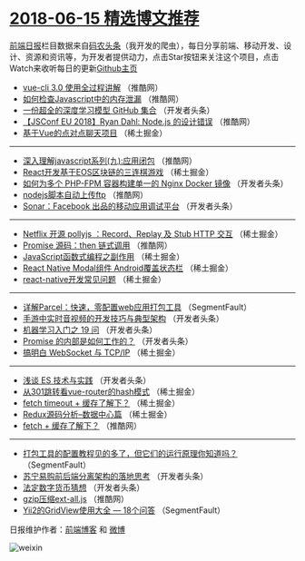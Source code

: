 # [2018-06-15 精选博文推荐](http://hao.caibaojian.com/date/2018/06/15)

[前端日报](http://caibaojian.com/c/news)栏目数据来自[码农头条](http://hao.caibaojian.com/)（我开发的爬虫），每日分享前端、移动开发、设计、资源和资讯等，为开发者提供动力，点击Star按钮来关注这个项目，点击Watch来收听每日的更新[Github主页](https://github.com/kujian/frontendDaily)
* [vue-cli 3.0 使用全过程讲解](http://hao.caibaojian.com/77647.html) （推酷网）
* [如何检查Javascript中的内存泄漏](http://hao.caibaojian.com/77646.html) （推酷网）
* [一份超全的深度学习模型 GitHub 集合](http://hao.caibaojian.com/77605.html) （开发者头条）
* [【JSConf EU 2018】Ryan Dahl: Node.js 的设计错误](http://hao.caibaojian.com/77650.html) （推酷网）
* [基于Vue的点对点聊天项目](http://hao.caibaojian.com/77581.html) （稀土掘金）

***
* [深入理解javascript系列(九):应用闭包](http://hao.caibaojian.com/77643.html) （推酷网）
* [React开发基于EOS区块链的三连棋游戏](http://hao.caibaojian.com/77586.html) （稀土掘金）
* [如何为多个 PHP-FPM 容器构建单一的 Nginx Docker 镜像](http://hao.caibaojian.com/77617.html) （开发者头条）
* [nodejs脚本自动上传ftp](http://hao.caibaojian.com/77651.html) （推酷网）
* [Sonar：Facebook 出品的移动应用调试平台](http://hao.caibaojian.com/77619.html) （开发者头条）

***
* [Netflix 开源 pollyjs ：Record、Replay 及 Stub HTTP 交互](http://hao.caibaojian.com/77579.html) （稀土掘金）
* [Promise 源码：then 链式调用](http://hao.caibaojian.com/77644.html) （推酷网）
* [JavaScript函数式编程之副作用](http://hao.caibaojian.com/77576.html) （稀土掘金）
* [React Native Modal组件 Android覆盖状态栏](http://hao.caibaojian.com/77582.html) （稀土掘金）
* [react-native开发常见问题](http://hao.caibaojian.com/77583.html) （稀土掘金）

***
* [详解Parcel：快速，零配置web应用打包工具](http://hao.caibaojian.com/77572.html) （SegmentFault）
* [手游中实时音视频的开发技巧与典型架构](http://hao.caibaojian.com/77614.html) （开发者头条）
* [机器学习入门之 19 问](http://hao.caibaojian.com/77604.html) （开发者头条）
* [Promise 的内部是如何工作的？](http://hao.caibaojian.com/77615.html) （开发者头条）
* [搞明白 WebSocket 与 TCP/IP](http://hao.caibaojian.com/77577.html) （稀土掘金）

***
* [浅谈 ES 技术与实践](http://hao.caibaojian.com/77606.html) （开发者头条）
* [从301跳转看vue-router的hash模式](http://hao.caibaojian.com/77575.html) （稀土掘金）
* [fetch timeout + 缓存了解下？](http://hao.caibaojian.com/77589.html) （稀土掘金）
* [Redux源码分析&#8211;数据中心篇](http://hao.caibaojian.com/77580.html) （稀土掘金）
* [fetch + 缓存了解下？](http://hao.caibaojian.com/77642.html) （推酷网）

***
* [打包工具的配置教程见的多了，但它们的运行原理你知道吗？](http://hao.caibaojian.com/77569.html) （SegmentFault）
* [苏宁易购前后端分离架构的落地思考](http://hao.caibaojian.com/77601.html) （开发者头条）
* [法定数字货币猜想](http://hao.caibaojian.com/77612.html) （开发者头条）
* [gzip压缩ext-all.js](http://hao.caibaojian.com/77645.html) （推酷网）
* [Yii2的GridView使用大全 &#8212; 18个问答](http://hao.caibaojian.com/77570.html) （SegmentFault）

日报维护作者：[前端博客](http://caibaojian.com/) 和 [微博](http://caibaojian.com/go/weibo)

![weixin](https://user-images.githubusercontent.com/3055447/38468989-651132ac-3b80-11e8-8e6b-15122322a9d7.png)